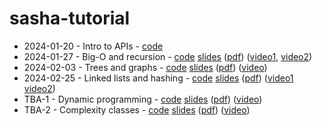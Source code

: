 # sasha-tutorial
* 2024-01-20 - Intro to APIs - [code](/2024-01-20/)
* 2024-01-27 - Big-O and recursion - [code](/2024-01-27/) [slides](https://docs.google.com/presentation/d/1ZU1S-ZhoI_-bXazIfg6JkOwQXDx_djzdLavJxFDFiK8/view) ([pdf](/2024-01-27/sasha-2024-01-27.pdf)) ([video1](https://www.youtube.com/watch?v=1I3-ND-VoUE), [video2](https://www.youtube.com/watch?v=Sbc8VGAE_xo))
* 2024-02-03 - Trees and graphs - [code](/2024-02-03/) [slides](https://docs.google.com/presentation/d/1thINXRRLwl9bR6Xm4dQDM6bMMBishLQkRVXrVdLk3rc/view) ([pdf](/2024-02-03/sasha-2024-02-03.pdf)) ([video](https://www.youtube.com/watch?v=PT_cM0Camxs))
* 2024-02-25 - Linked lists and hashing - [code](/2024-02-25/) [slides](https://docs.google.com/presentation/d/156DYQYw2F-hF58pjns9EaldSmho9-wCD0cHHbJDKVsc/view) ([pdf](/2024-02-25/sasha-2024-02-25.pdf)) ([video1](https://www.youtube.com/watch?v=BwKSFlY7wdU) [video2](https://www.youtube.com/watch?v=lvkeqCnjQhM))
* TBA-1 - Dynamic programming - [code](/tba-1/) [slides](https://docs.google.com/presentation/d/1ZjTalqgPcBwzVOz80zmZnU1vFTTPiVrppvMtGdTw4xE/view) ([pdf](/tba-1/sasha-tba-1.pdf)) ([video](https://www.youtube.com/watch?v=f561-x-u1uY))
* TBA-2 - Complexity classes - [code](/tba-2/) [slides](https://docs.google.com/presentation/d/1nFduzeiszcS6293RqTkcScxTQjr7Oi4FuM72YEYR7Sw/view) ([pdf](/tba-2/sasha-tba-2.pdf)) ([video](https://www.youtube.com/watch?v=jjQG3BM2MIA))
